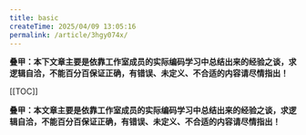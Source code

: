 ```yaml
---
title: basic
createTime: 2025/04/09 13:05:16
permalink: /article/3hgy074x/
---
```

[//]: # (模板文件)
[//]: # (页首)
<!-- #region statement -->
**叠甲：本下文章主要是依靠工作室成员的实际编码学习中总结出来的经验之谈，求逻辑自洽，不能百分百保证正确，有错误、未定义、不合适的内容请尽情指出！**

[[TOC]]
<!-- #endregion statement -->

[//]: # (页尾)
<!-- #region comment -->
**叠甲：本文章主要是依靠工作室成员的实际编码学习中总结出来的经验之谈，求逻辑自洽，不能百分百保证正确，有错误、未定义、不合适的内容请尽情指出！**
<CommentService />
<!-- #endregion comment -->
